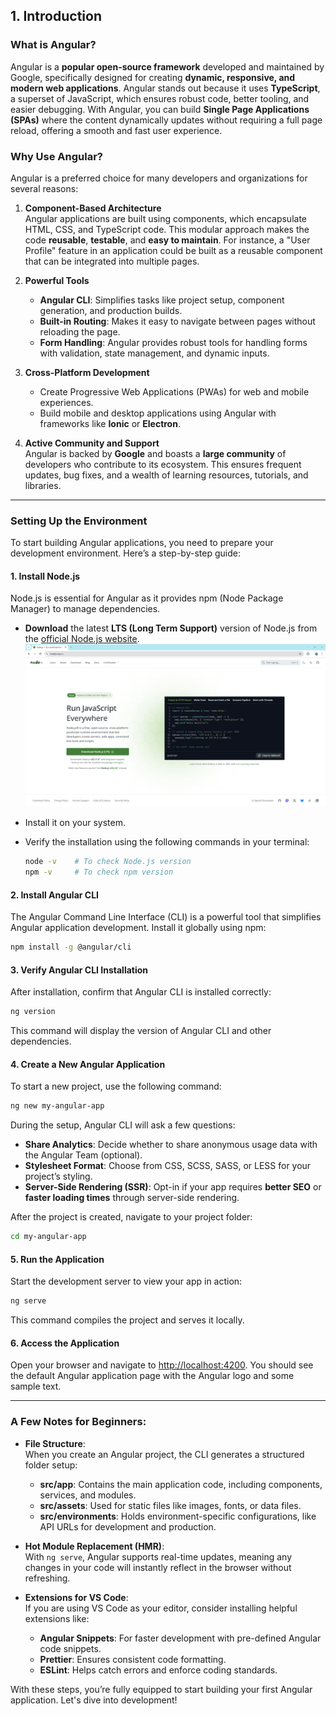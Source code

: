 ## 1. Introduction

### What is Angular?  
Angular is a **popular open-source framework** developed and maintained by Google, specifically designed for creating **dynamic, responsive, and modern web applications**. Angular stands out because it uses **TypeScript**, a superset of JavaScript, which ensures robust code, better tooling, and easier debugging. With Angular, you can build **Single Page Applications (SPAs)** where the content dynamically updates without requiring a full page reload, offering a smooth and fast user experience.  

### Why Use Angular?  
Angular is a preferred choice for many developers and organizations for several reasons:  

1. **Component-Based Architecture**  
   Angular applications are built using components, which encapsulate HTML, CSS, and TypeScript code. This modular approach makes the code **reusable**, **testable**, and **easy to maintain**. For instance, a "User Profile" feature in an application could be built as a reusable component that can be integrated into multiple pages.  

2. **Powerful Tools**  
   - **Angular CLI**: Simplifies tasks like project setup, component generation, and production builds.  
   - **Built-in Routing**: Makes it easy to navigate between pages without reloading the page.  
   - **Form Handling**: Angular provides robust tools for handling forms with validation, state management, and dynamic inputs.

3. **Cross-Platform Development**  
   - Create Progressive Web Applications (PWAs) for web and mobile experiences.  
   - Build mobile and desktop applications using Angular with frameworks like **Ionic** or **Electron**.

4. **Active Community and Support**  
   Angular is backed by **Google** and boasts a **large community** of developers who contribute to its ecosystem. This ensures frequent updates, bug fixes, and a wealth of learning resources, tutorials, and libraries.

---

### Setting Up the Environment  

To start building Angular applications, you need to prepare your development environment. Here’s a step-by-step guide:  

#### 1. **Install Node.js**  
Node.js is essential for Angular as it provides npm (Node Package Manager) to manage dependencies.  

- **Download** the latest **LTS (Long Term Support)** version of Node.js from the [official Node.js website](https://nodejs.org/).
![node](/images/introduction/node-install.png)
- Install it on your system.  
- Verify the installation using the following commands in your terminal:  

   ```bash
   node -v    # To check Node.js version
   npm -v     # To check npm version
   ```

#### 2. **Install Angular CLI**  
The Angular Command Line Interface (CLI) is a powerful tool that simplifies Angular application development. Install it globally using npm:  

   ```bash
   npm install -g @angular/cli
   ```

#### 3. **Verify Angular CLI Installation**  
After installation, confirm that Angular CLI is installed correctly:  

   ```bash
   ng version
   ```

This command will display the version of Angular CLI and other dependencies.  

#### 4. **Create a New Angular Application**  
To start a new project, use the following command:  

   ```bash
   ng new my-angular-app
   ```

During the setup, Angular CLI will ask a few questions:  
- **Share Analytics**: Decide whether to share anonymous usage data with the Angular Team (optional).  
- **Stylesheet Format**: Choose from CSS, SCSS, SASS, or LESS for your project’s styling.  
- **Server-Side Rendering (SSR)**: Opt-in if your app requires **better SEO** or **faster loading times** through server-side rendering.

After the project is created, navigate to your project folder:  

   ```bash
   cd my-angular-app
   ```

#### 5. **Run the Application**  
Start the development server to view your app in action:  

   ```bash
   ng serve
   ```

This command compiles the project and serves it locally.  

#### 6. **Access the Application**  
Open your browser and navigate to [http://localhost:4200](http://localhost:4200). You should see the default Angular application page with the Angular logo and some sample text.

---

### A Few Notes for Beginners:  

- **File Structure**:  
   When you create an Angular project, the CLI generates a structured folder setup:  
   - **src/app**: Contains the main application code, including components, services, and modules.  
   - **src/assets**: Used for static files like images, fonts, or data files.  
   - **src/environments**: Holds environment-specific configurations, like API URLs for development and production.  

- **Hot Module Replacement (HMR)**:  
   With `ng serve`, Angular supports real-time updates, meaning any changes in your code will instantly reflect in the browser without refreshing.

- **Extensions for VS Code**:  
   If you are using VS Code as your editor, consider installing helpful extensions like:  
   - **Angular Snippets**: For faster development with pre-defined Angular code snippets.  
   - **Prettier**: Ensures consistent code formatting.  
   - **ESLint**: Helps catch errors and enforce coding standards.  

With these steps, you’re fully equipped to start building your first Angular application. Let's dive into development!
